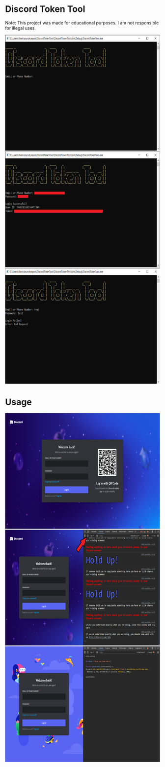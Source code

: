 # Discord Token Tool

Note: This project was made for educational purposes. I am not responsible for illegal uses.

<img width="750" height="375" src="DiscordTokenTool/Images/image_1.png">
<img width="750" height="375" src="DiscordTokenTool/Images/image_2.png">
<img width="750" height="375" src="DiscordTokenTool/Images/image_3.png">

# Usage

<img width="750" height="375" src="DiscordTokenTool/Images/image_4.png">
<img width="750" height="375" src="DiscordTokenTool/Images/image_5.png">
<img width="750" height="375" src="DiscordTokenTool/Images/image_6.png">
